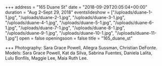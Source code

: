 +++
address = "165 Duane St"
date = "2018-09-29T20:05:04+00:00"
duration = "Aug 2–Sept 29, 2018"
eventslideshow = ["/uploads/duane-1-1.jpg", "/uploads/duane-2-1.jpg", "/uploads/duane-3-1.jpg", "/uploads/duane-4-1.jpg", "/uploads/duane-5-1.jpg", "/uploads/duane-6-1.jpg", "/uploads/duane-7-1.jpg", "/uploads/duane-8-1.jpg", "/uploads/duane-9-1.jpg", "/uploads/duane-10-1.jpg", "/uploads/duane-11-1.jpg"]
open = false
openingsoon = false
title = "165_duane_st"

+++
Photography: Sara Grace Powell, Allegra Sussman, Christian DeFonte. Models: Sara Grace Powell, Kat da Silva, Sabrina Fuentes, Daniela Lalita, Lulu Bonfils, Maggie Lee, Maia Ruth Lee.